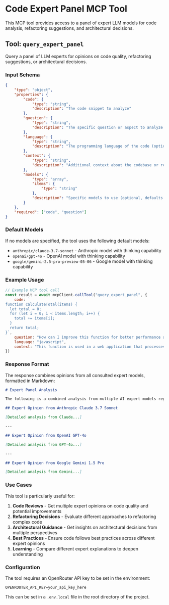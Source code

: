 # Code Expert Panel MCP Tool

This MCP tool provides access to a panel of expert LLM models for code analysis, refactoring suggestions, and architectural decisions.

## Tool: `query_expert_panel`

Query a panel of LLM experts for opinions on code quality, refactoring suggestions, or architectural decisions.

### Input Schema

```json
{
	"type": "object",
	"properties": {
		"code": {
			"type": "string",
			"description": "The code snippet to analyze"
		},
		"question": {
			"type": "string",
			"description": "The specific question or aspect to analyze about the code"
		},
		"language": {
			"type": "string",
			"description": "The programming language of the code (optional)"
		},
		"context": {
			"type": "string",
			"description": "Additional context about the codebase or requirements (optional)"
		},
		"models": {
			"type": "array",
			"items": {
				"type": "string"
			},
			"description": "Specific models to use (optional, defaults to a predefined set of models)"
		}
	},
	"required": ["code", "question"]
}
```

### Default Models

If no models are specified, the tool uses the following default models:

- `anthropic/claude-3.7-sonnet` - Anthropic model with thinking capability
- `openai/gpt-4o` - OpenAI model with thinking capability
- `google/gemini-2.5-pro-preview-05-06` - Google model with thinking capability

### Example Usage

```javascript
// Example MCP tool call
const result = await mcpClient.callTool("query_expert_panel", {
	code: `
function calculateTotal(items) {
  let total = 0;
  for (let i = 0; i < items.length; i++) {
    total += items[i];
  }
  return total;
}`,
	question: "How can I improve this function for better performance and readability?",
	language: "javascript",
	context: "This function is used in a web application that processes large arrays of numbers.",
})
```

### Response Format

The response combines opinions from all consulted expert models, formatted in Markdown:

```markdown
# Expert Panel Analysis

The following is a combined analysis from multiple AI expert models regarding your code question.

## Expert Opinion from Anthropic Claude 3.7 Sonnet

[Detailed analysis from Claude...]

---

## Expert Opinion from OpenAI GPT-4o

[Detailed analysis from GPT-4o...]

---

## Expert Opinion from Google Gemini 1.5 Pro

[Detailed analysis from Gemini...]
```

### Use Cases

This tool is particularly useful for:

1. **Code Reviews** - Get multiple expert opinions on code quality and potential improvements
2. **Refactoring Decisions** - Evaluate different approaches to refactoring complex code
3. **Architectural Guidance** - Get insights on architectural decisions from multiple perspectives
4. **Best Practices** - Ensure code follows best practices across different expert opinions
5. **Learning** - Compare different expert explanations to deepen understanding

### Configuration

The tool requires an OpenRouter API key to be set in the environment:

```
OPENROUTER_API_KEY=your_api_key_here
```

This can be set in a `.env.local` file in the root directory of the project.
